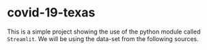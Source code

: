 # covid-19-texas

This is a simple project showing the use of the python module called `Streamlit`.
We will be using the data-set from the following sources.
